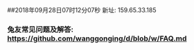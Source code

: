##2018年09月28日07时12分07秒 新址: 159.65.33.185
### 兔友常见问题及解答: https://github.com/wanggonging/d/blob/w/FAQ.md
